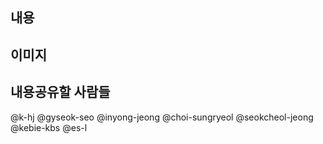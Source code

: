 ## 내용


## 이미지


## 내용공유할 사람들
@k-hj
@gyseok-seo
@inyong-jeong
@choi-sungryeol
@seokcheol-jeong
@kebie-kbs
@es-l
